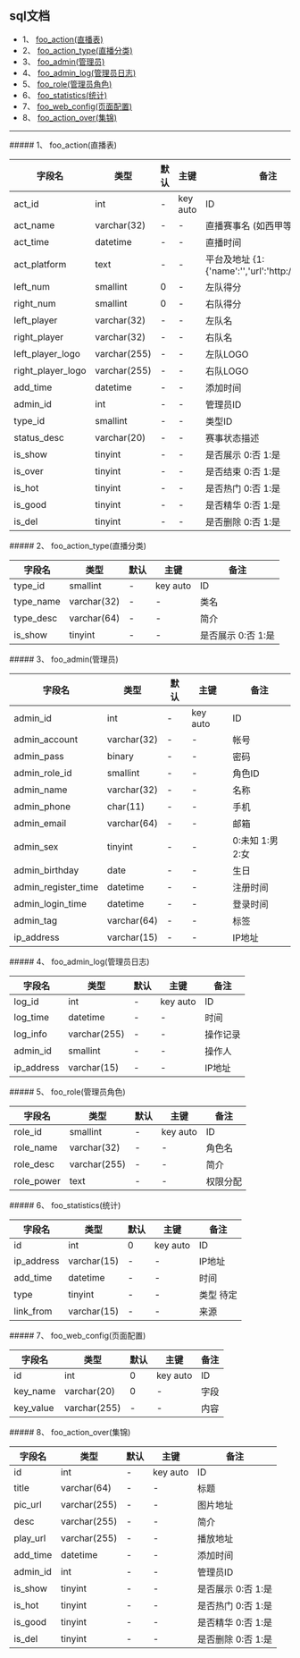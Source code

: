 ## sql文档


* 1、 [foo_action(直播表)](#1)
* 2、 [foo_action_type(直播分类)](#2)
* 3、 [foo_admin(管理员)](#3)
* 4、 [foo_admin_log(管理员日志)](#4)
* 5、 [foo_role(管理员角色)](#5)
* 6、 [foo_statistics(统计)](#6)
* 7、 [foo_web_config(页面配置)](#7)
* 8、 [foo_action_over(集锦)](#8)

-----------------
<span id="1"/>
##### 1、 foo_action(直播表)

| 字段名 | 类型 | 默认 | 主键 | 备注 |
|-------|------|------|-----|------|
| act_id | int | - | key auto | ID |
| act_name | varchar(32) | - | - | 直播赛事名 (如西甲等) |
| act_time | datetime | - | - | 直播时间 |
| act_platform | text | - | - | 平台及地址 {1:{'name':'','url':'http://ddd'},...} |
| left_num | smallint | 0 | - | 左队得分 |
| right_num | smallint | 0 | - | 右队得分 |
| left_player | varchar(32) | - | - | 左队名 |
| right_player | varchar(32) | - | - | 右队名 |
| left_player_logo | varchar(255) | - | - | 左队LOGO |
| right_player_logo | varchar(255) | - | - | 右队LOGO |
| add_time | datetime | - | - | 添加时间 |
| admin_id | int | - | - | 管理员ID |
| type_id | smallint | - | - | 类型ID |
| status_desc | varchar(20) | - | - | 赛事状态描述 |
| is_show | tinyint | - | - | 是否展示 0:否 1:是 |
| is_over | tinyint | - | - | 是否结束 0:否 1:是 |
| is_hot | tinyint | - | - | 是否热门 0:否 1:是 |
| is_good | tinyint | - | - | 是否精华 0:否 1:是 |
| is_del | tinyint | - | - | 是否删除 0:否 1:是 |


<span id="2"/>
##### 2、 foo_action_type(直播分类)

| 字段名 | 类型 | 默认 | 主键 | 备注 |
|-------|------|------|-----|------|
| type_id | smallint | - | key auto | ID |
| type_name | varchar(32) | - | - | 类名 |
| type_desc | varchar(64) | - | - | 简介 |
| is_show | tinyint | - | - | 是否展示 0:否 1:是 |


<span id="3"/>
##### 3、 foo_admin(管理员)

| 字段名 | 类型 | 默认 | 主键 | 备注 |
|-------|------|------|-----|------|
| admin_id | int | - | key auto | ID |
| admin_account | varchar(32) | - | - | 帐号 |
| admin_pass | binary | - | - | 密码 |
| admin_role_id | smallint | - | - | 角色ID |
| admin_name | varchar(32) | - | - | 名称 |
| admin_phone | char(11) | - | - | 手机 |
| admin_email | varchar(64) | - | - | 邮箱 |
| admin_sex | tinyint | - | - | 0:未知 1:男 2:女 |
| admin_birthday | date | - | - | 生日 |
| admin_register_time | datetime | - | - | 注册时间 |
| admin_login_time | datetime | - | - | 登录时间 |
| admin_tag | varchar(64) | - | - | 标签 |
| ip_address | varchar(15) | - | - | IP地址 |


<span id="4"/>
##### 4、 foo_admin_log(管理员日志)

| 字段名 | 类型 | 默认 | 主键 | 备注 |
|-------|------|------|-----|------|
| log_id | int | - | key auto | ID |
| log_time | datetime | - | - | 时间 |
| log_info | varchar(255) | - | - | 操作记录 |
| admin_id | smallint | - | - | 操作人 |
| ip_address | varchar(15) | - | - | IP地址 |


<span id="5"/>
##### 5、 foo_role(管理员角色)

| 字段名 | 类型 | 默认 | 主键 | 备注 |
|-------|------|------|-----|------|
| role_id | smallint | - | key auto | ID |
| role_name | varchar(32) | - | - | 角色名 |
| role_desc | varchar(255) | - | - | 简介 |
| role_power | text | - | - | 权限分配 |


<span id="6"/>
##### 6、 foo_statistics(统计)

| 字段名 | 类型 | 默认 | 主键 | 备注 |
|-------|------|------|-----|------|
| id | int | 0 | key auto | ID |
| ip_address | varchar(15) | - | - | IP地址 |
| add_time | datetime | - | - | 时间 |
| type | tinyint | - | - | 类型 待定 |
| link_from | varchar(15) | - | - | 来源 |


<span id="7"/>
##### 7、 foo_web_config(页面配置)

| 字段名 | 类型 | 默认 | 主键 | 备注 |
|-------|------|------|-----|------|
| id | int | 0 | key auto | ID |
| key_name | varchar(20) | 0 | - | 字段 |
| key_value | varchar(255) | - | - | 内容 |


<span id="8"/>
##### 8、 foo_action_over(集锦)

| 字段名 | 类型 | 默认 | 主键 | 备注 |
|-------|------|------|-----|------|
| id | int | - | key auto | ID |
| title | varchar(64) | - | - | 标题 |
| pic_url | varchar(255) | - | - | 图片地址 |
| desc | varchar(255) | - | - | 简介 |
| play_url | varchar(255) | - | - | 播放地址 |
| add_time | datetime | - | - | 添加时间 |
| admin_id | int | - | - | 管理员ID |
| is_show | tinyint | - | - | 是否展示 0:否 1:是 |
| is_hot | tinyint | - | - | 是否热门 0:否 1:是 |
| is_good | tinyint | - | - | 是否精华 0:否 1:是 |
| is_del | tinyint | - | - | 是否删除 0:否 1:是 |